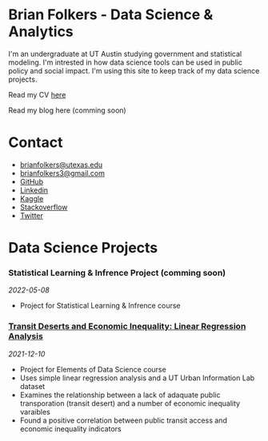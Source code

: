 # Brian Folkers - Data Science & Analytics
I'm an undergraduate at UT Austin studying government and statistical modeling. I'm intrested in how data science tools can be used in public policy and social impact. I'm using this site to keep track of my data science projects.

Read my CV [here](https://drive.google.com/file/d/1PDZKe4IQCpqUa8njlCbieDP0ZWr1SY23/view?usp=sharing)

Read my blog here (comming soon)

# Contact
- brianfolkers@utexas.edu
- brianfolkers3@gmail.com
- [GitHub](https://github.com/BriandFolkers)
- [Linkedin](https://www.linkedin.com/in/brian-d-folkers-898a311a2/)
- [Kaggle](https://www.kaggle.com/briandfolkers)
- [Stackoverflow](https://stackoverflow.com/users/16336822/brian-folkers)
- [Twitter](https://twitter.com/FolkersBrian)

# Data Science Projects
### Statistical Learning & Infrence Project (comming soon)
*2022-05-08*
- Project for Statistical Learning & Infrence course

### [Transit Deserts and Economic Inequality: Linear Regression Analysis](https://github.com/BriandFolkers/DS-Project)
*2021-12-10*
- Project for Elements of Data Science course
- Uses simple linear regression analysis and a UT Urban Information Lab dataset
- Examines the relationship between a lack of adaquate public transporation (transit desert) and a number of economic inequality varaibles
- Found a positive correlation between public transit access and economic inequality indicators
